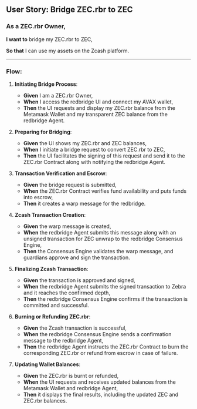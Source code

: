 ## **User Story: Bridge ZEC.rbr to ZEC**

### **As** a ZEC.rbr Owner,

**I want to** bridge my ZEC.rbr to ZEC,

**So that** I can use my assets on the Zcash platform.

---

### **Flow**:

1. **Initiating Bridge Process**:
    - **Given** I am a ZEC.rbr Owner,
    - **When** I access the redbridge UI and connect my AVAX wallet,
    - **Then** the UI requests and display my ZEC.rbr balance from the Metamask Wallet and my transparent ZEC balance from the redbridge Agent.

2. **Preparing for Bridging**:
    - **Given** the UI shows my ZEC.rbr and ZEC balances,
    - **When** I initiate a bridge request to convert ZEC.rbr to ZEC,
    - **Then** the UI facilitates the signing of this request and send it to the ZEC.rbr Contract along with notifying the redbridge Agent.

3. **Transaction Verification and Escrow**:
    - **Given** the bridge request is submitted,
    - **When** the ZEC.rbr Contract verifies fund availability and puts funds into escrow,
    - **Then** it creates a warp message for the redbridge.

4. **Zcash Transaction Creation**:
    - **Given** the warp message is created,
    - **When** the redbridge Agent submits this message along with an unsigned transaction for ZEC unwrap to the redbridge Consensus Engine,
    - **Then** the Consensus Engine validates the warp message, and guardians approve and sign the transaction.

5. **Finalizing Zcash Transaction**:
    - **Given** the transaction is approved and signed,
    - **When** the redbridge Agent submits the signed transaction to Zebra and it reaches the confirmed depth,
    - **Then** the redbridge Consensus Engine confirms if the transaction is committed and successful.

6. **Burning or Refunding ZEC.rbr**:
    - **Given** the Zcash transaction is successful,
    - **When** the redbridge Consensus Engine sends a confirmation message to the redbridge Agent,
    - **Then** the redbridge Agent instructs the ZEC.rbr Contract to burn the corresponding ZEC.rbr or refund from escrow in case of failure.

7. **Updating Wallet Balances**:
    - **Given** the ZEC.rbr is burnt or refunded,
    - **When** the UI requests and receives updated balances from the Metamask Wallet and redbridge Agent,
    - **Then** it displays the final results, including the updated ZEC and ZEC.rbr balances.
